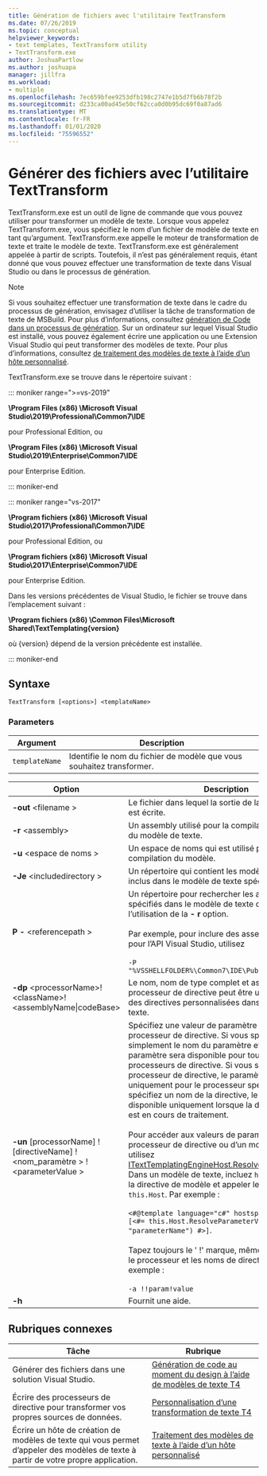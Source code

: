 ```yaml
---
title: Génération de fichiers avec l'utilitaire TextTransform
ms.date: 07/26/2019
ms.topic: conceptual
helpviewer_keywords:
- text templates, TextTransform utility
- TextTransform.exe
author: JoshuaPartlow
ms.author: joshuapa
manager: jillfra
ms.workload:
- multiple
ms.openlocfilehash: 7ec659bfee9253dfb198c2747e1b5d7fb6b78f2b
ms.sourcegitcommit: d233ca00ad45e50cf62cca0d0b95dc69f0a87ad6
ms.translationtype: MT
ms.contentlocale: fr-FR
ms.lasthandoff: 01/01/2020
ms.locfileid: "75596552"
---
```

# <a name="generate-files-with-the-texttransform-utility"></a>Générer des fichiers avec l’utilitaire TextTransform

TextTransform.exe est un outil de ligne de commande que vous pouvez utiliser pour transformer un modèle de texte. Lorsque vous appelez TextTransform.exe, vous spécifiez le nom d’un fichier de modèle de texte en tant qu’argument. TextTransform.exe appelle le moteur de transformation de texte et traite le modèle de texte. TextTransform.exe est généralement appelée à partir de scripts. Toutefois, il n’est pas généralement requis, étant donné que vous pouvez effectuer une transformation de texte dans Visual Studio ou dans le processus de génération.

> [!NOTE]
> Si vous souhaitez effectuer une transformation de texte dans le cadre du processus de génération, envisagez d’utiliser la tâche de transformation de texte de MSBuild. Pour plus d’informations, consultez [génération de Code dans un processus de génération](../modeling/code-generation-in-a-build-process.md). Sur un ordinateur sur lequel Visual Studio est installé, vous pouvez également écrire une application ou une Extension Visual Studio qui peut transformer des modèles de texte. Pour plus d’informations, consultez [de traitement des modèles de texte à l’aide d’un hôte personnalisé](../modeling/processing-text-templates-by-using-a-custom-host.md).

TextTransform.exe se trouve dans le répertoire suivant :

::: moniker range=">=vs-2019"

**\Program Files (x86) \Microsoft Visual Studio\2019\Professional\Common7\IDE**

pour Professional Edition, ou

**\Program Files (x86) \Microsoft Visual Studio\2019\Enterprise\Common7\IDE**

pour Enterprise Edition.

::: moniker-end

::: moniker range="vs-2017"

**\Program fichiers (x86) \Microsoft Visual Studio\2017\Professional\Common7\IDE**

pour Professional Edition, ou

**\Program fichiers (x86) \Microsoft Visual Studio\2017\Enterprise\Common7\IDE**

pour Enterprise Edition.

Dans les versions précédentes de Visual Studio, le fichier se trouve dans l’emplacement suivant :

**\Program fichiers (x86) \Common Files\Microsoft Shared\TextTemplating\{version}**

où {version} dépend de la version précédente est installée.

::: moniker-end

## <a name="syntax"></a>Syntaxe

```
TextTransform [<options>] <templateName>
```

### <a name="parameters"></a>Parameters

|**Argument**|**Description**|
|-|-|
|`templateName`|Identifie le nom du fichier de modèle que vous souhaitez transformer.|

|**Option**|**Description**|
|-|-|
|**-out** \<filename >|Le fichier dans lequel la sortie de la transformation est écrite.|
|**-r** \<assembly>|Un assembly utilisé pour la compilation et exécution du modèle de texte.|
|**-u** \<espace de noms >|Un espace de noms qui est utilisé pour la compilation du modèle.|
|**-Je** \<includedirectory >|Un répertoire qui contient les modèles de texte inclus dans le modèle de texte spécifié.|
|**P -** \<referencepath >|Un répertoire pour rechercher les assemblys spécifiés dans le modèle de texte ou pour l’utilisation de la **- r** option.<br /><br /> Par exemple, pour inclure des assemblys utilisés pour l’API Visual Studio, utilisez<br /><br /> `-P "%VSSHELLFOLDER%\Common7\IDE\PublicAssemblies"`|
|**-dp** \<processorName>!\<className>!\<assemblyName&#124;codeBase>|Le nom, nom de type complet et assembly d’un processeur de directive peut être utilisé pour traiter des directives personnalisées dans le modèle de texte.|
|**-un** [processorName] ! [directiveName] ! \<nom_paramètre > ! \<parameterValue >|Spécifiez une valeur de paramètre pour un processeur de directive. Si vous spécifiez simplement le nom du paramètre et la valeur, le paramètre sera disponible pour tous les processeurs de directive. Si vous spécifiez un processeur de directive, le paramètre est disponible uniquement pour le processeur spécifié. Si vous spécifiez un nom de la directive, le paramètre est disponible uniquement lorsque la directive spécifiée est en cours de traitement.<br /><br /> Pour accéder aux valeurs de paramètre à partir d’un processeur de directive ou d’un modèle de texte, utilisez [ITextTemplatingEngineHost.ResolveParameterValue](/previous-versions/visualstudio/visual-studio-2012/bb126369\(v\=vs.110\)). Dans un modèle de texte, incluez `hostspecific` dans la directive de modèle et appeler le message sur `this.Host`. Par exemple :<br /><br /> `<#@template language="c#" hostspecific="true"#> [<#= this.Host.ResolveParameterValue("", "", "parameterName") #>]`.<br /><br /> Tapez toujours le ' !' marque, même si vous omettez le processeur et les noms de directive. Par exemple :<br /><br /> `-a !!param!value`|
|**-h**|Fournit une aide.|

## <a name="related-topics"></a>Rubriques connexes

|Tâche|Rubrique|
|-|-|
|Générer des fichiers dans une solution Visual Studio.|[Génération de code au moment du design à l’aide de modèles de texte T4](../modeling/design-time-code-generation-by-using-t4-text-templates.md)|
|Écrire des processeurs de directive pour transformer vos propres sources de données.|[Personnalisation d’une transformation de texte T4](../modeling/customizing-t4-text-transformation.md)|
|Écrire un hôte de création de modèles de texte qui vous permet d’appeler des modèles de texte à partir de votre propre application.|[Traitement des modèles de texte à l’aide d’un hôte personnalisé](../modeling/processing-text-templates-by-using-a-custom-host.md)|
